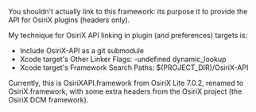You shouldn't actually link to this framework: its purpose it to provide the API for OsiriX plugins (headers only).

My technique for OsiriX API linking in plugin (and preferences) targets is:
- Include OsiriX-API as a git submodule
- Xcode target's Other Linker Flags: -undefined dynamic_lookup
- Xcode target's Framework Search Paths: $(PROJECT_DIR)/OsiriX-API

Currently, this is OsiriXAPI.framework from OsiriX Lite 7.0.2, renamed to OsiriX.framework, with some extra headers from the OsiriX project (the OsiriX DCM framework).
